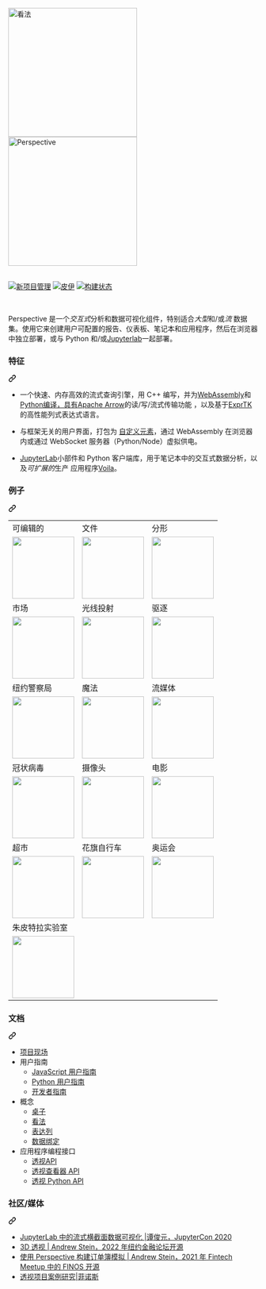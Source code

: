 <div class="Box-sc-g0xbh4-0 bJMeLZ js-snippet-clipboard-copy-unpositioned" data-hpc="true"><article class="markdown-body entry-content container-lg" itemprop="text"><br>
<a href="https://github.com/finos/perspective/blob/master/docs/static/svg/perspective-logo-light.svg?raw=true#gh-light-mode-only"><img src="https://github.com/finos/perspective/raw/master/docs/static/svg/perspective-logo-light.svg?raw=true#gh-light-mode-only" alt="看法" width="260" style="max-width: 100%;"></a>
<a href="https://github.com/finos/perspective/blob/master/docs/static/svg/perspective-logo-dark.svg?raw=true#gh-dark-mode-only"><img src="https://github.com/finos/perspective/raw/master/docs/static/svg/perspective-logo-dark.svg?raw=true#gh-dark-mode-only" alt="Perspective" width="260" style="max-width: 100%;"></a>
<br><br>
<p dir="auto"><a href="https://www.npmjs.com/package/@finos/perspective" rel="nofollow"><img src="https://camo.githubusercontent.com/9a51ec3b7a4007f0afce39e7be7cb78638eec125c550e1428bef6919e1393df6/68747470733a2f2f696d672e736869656c64732e696f2f6e706d2f762f4066696e6f732f70657273706563746976652e7376673f7374796c653d666c6174" alt="新项目管理" data-canonical-src="https://img.shields.io/npm/v/@finos/perspective.svg?style=flat" style="max-width: 100%;"></a>
<a href="https://pypi.python.org/pypi/perspective-python" rel="nofollow"><img src="https://camo.githubusercontent.com/a0a6b4729933ebbd9c5a7bd4703cc484126df8c6f13f6541284ed09ad18d6f51/68747470733a2f2f696d672e736869656c64732e696f2f707970692f762f70657273706563746976652d707974686f6e2e7376673f7374796c653d666c6174" alt="皮伊" data-canonical-src="https://img.shields.io/pypi/v/perspective-python.svg?style=flat" style="max-width: 100%;"></a>
<a href="https://github.com/finos/perspective/actions/workflows/build.yml"><img src="https://github.com/finos/perspective/actions/workflows/build.yml/badge.svg?branch=master&amp;event=push" alt="构建状态" style="max-width: 100%;"></a></p>
<br>
<p dir="auto"><font style="vertical-align: inherit;"><font style="vertical-align: inherit;">Perspective 是一个</font></font><i><font style="vertical-align: inherit;"><font style="vertical-align: inherit;">交互式</font></font></i><font style="vertical-align: inherit;"><font style="vertical-align: inherit;">分析和数据可视化组件，特别适合</font></font><i><font style="vertical-align: inherit;"><font style="vertical-align: inherit;">大型</font></font></i><font style="vertical-align: inherit;"><font style="vertical-align: inherit;">和/或</font></font><i><font style="vertical-align: inherit;"><font style="vertical-align: inherit;">流</font></font></i><font style="vertical-align: inherit;"><font style="vertical-align: inherit;">
数据集。使用它来创建用户可配置的报告、仪表板、笔记本和应用程序，然后在浏览器中独立部署，或与 Python 和/或</font></font><a href="https://jupyterlab.readthedocs.io/en/stable/" rel="nofollow"><font style="vertical-align: inherit;"><font style="vertical-align: inherit;">Jupyterlab</font></font></a><font style="vertical-align: inherit;"><font style="vertical-align: inherit;">一起部署。</font></font></p>
<div class="markdown-heading" dir="auto"><h3 tabindex="-1" class="heading-element" dir="auto"><font style="vertical-align: inherit;"><font style="vertical-align: inherit;">特征</font></font></h3><a id="user-content-features" class="anchor" aria-label="永久链接：特点" href="#features"><svg class="octicon octicon-link" viewBox="0 0 16 16" version="1.1" width="16" height="16" aria-hidden="true"><path d="m7.775 3.275 1.25-1.25a3.5 3.5 0 1 1 4.95 4.95l-2.5 2.5a3.5 3.5 0 0 1-4.95 0 .751.751 0 0 1 .018-1.042.751.751 0 0 1 1.042-.018 1.998 1.998 0 0 0 2.83 0l2.5-2.5a2.002 2.002 0 0 0-2.83-2.83l-1.25 1.25a.751.751 0 0 1-1.042-.018.751.751 0 0 1-.018-1.042Zm-4.69 9.64a1.998 1.998 0 0 0 2.83 0l1.25-1.25a.751.751 0 0 1 1.042.018.751.751 0 0 1 .018 1.042l-1.25 1.25a3.5 3.5 0 1 1-4.95-4.95l2.5-2.5a3.5 3.5 0 0 1 4.95 0 .751.751 0 0 1-.018 1.042.751.751 0 0 1-1.042.018 1.998 1.998 0 0 0-2.83 0l-2.5 2.5a1.998 1.998 0 0 0 0 2.83Z"></path></svg></a></div>
<ul dir="auto">
<li>
<p dir="auto"><font style="vertical-align: inherit;"><font style="vertical-align: inherit;">一个快速、内存高效的流式查询引擎，用 C++ 编写，并为</font></font><a href="https://webassembly.org/" rel="nofollow"><font style="vertical-align: inherit;"><font style="vertical-align: inherit;">WebAssembly</font></font></a><font style="vertical-align: inherit;"><font style="vertical-align: inherit;">和
</font></font><a href="https://www.python.org/" rel="nofollow"><font style="vertical-align: inherit;"><font style="vertical-align: inherit;">Python编译，具有</font></font></a><font style="vertical-align: inherit;"></font><a href="https://arrow.apache.org/" rel="nofollow"><font style="vertical-align: inherit;"><font style="vertical-align: inherit;">Apache Arrow</font></font></a><font style="vertical-align: inherit;"><font style="vertical-align: inherit;">的读/写/流式传输功能
，以及基于</font></font><a href="https://github.com/ArashPartow/exprtk"><font style="vertical-align: inherit;"><font style="vertical-align: inherit;">ExprTK</font></font></a><font style="vertical-align: inherit;"><font style="vertical-align: inherit;">的高性能列式表达式语言</font><font style="vertical-align: inherit;">。</font></font></p>
</li>
<li>
<p dir="auto"><font style="vertical-align: inherit;"><font style="vertical-align: inherit;">与框架无关的用户界面，打包为
</font></font><a href="https://developer.mozilla.org/en-US/docs/Web/Web_Components/Using_custom_elements" rel="nofollow"><font style="vertical-align: inherit;"><font style="vertical-align: inherit;">自定义元素</font></font></a><font style="vertical-align: inherit;"><font style="vertical-align: inherit;">，通过 WebAssembly 在浏览器内或通过 WebSocket 服务器（Python/Node）虚拟供电。</font></font></p>
</li>
<li>
<p dir="auto"><font style="vertical-align: inherit;"></font><a href="https://jupyter.org/" rel="nofollow"><font style="vertical-align: inherit;"><font style="vertical-align: inherit;">JupyterLab</font></font></a><font style="vertical-align: inherit;"><font style="vertical-align: inherit;">小</font><font style="vertical-align: inherit;">部件和 Python 客户端库，用于笔记本中的交互式数据分析，以及</font></font><em><font style="vertical-align: inherit;"><font style="vertical-align: inherit;">可扩展的</font></font></em><font style="vertical-align: inherit;"><font style="vertical-align: inherit;">生产
应用程序</font></font><a href="https://github.com/voila-dashboards/voila"><font style="vertical-align: inherit;"><font style="vertical-align: inherit;">Voila</font></font></a><font style="vertical-align: inherit;"><font style="vertical-align: inherit;">。</font></font></p>
</li>
</ul>
<div class="markdown-heading" dir="auto"><h3 tabindex="-1" class="heading-element" dir="auto"><font style="vertical-align: inherit;"><font style="vertical-align: inherit;">例子</font></font></h3><a id="user-content-examples" class="anchor" aria-label="永久链接：示例" href="#examples"><svg class="octicon octicon-link" viewBox="0 0 16 16" version="1.1" width="16" height="16" aria-hidden="true"><path d="m7.775 3.275 1.25-1.25a3.5 3.5 0 1 1 4.95 4.95l-2.5 2.5a3.5 3.5 0 0 1-4.95 0 .751.751 0 0 1 .018-1.042.751.751 0 0 1 1.042-.018 1.998 1.998 0 0 0 2.83 0l2.5-2.5a2.002 2.002 0 0 0-2.83-2.83l-1.25 1.25a.751.751 0 0 1-1.042-.018.751.751 0 0 1-.018-1.042Zm-4.69 9.64a1.998 1.998 0 0 0 2.83 0l1.25-1.25a.751.751 0 0 1 1.042.018.751.751 0 0 1 .018 1.042l-1.25 1.25a3.5 3.5 0 1 1-4.95-4.95l2.5-2.5a3.5 3.5 0 0 1 4.95 0 .751.751 0 0 1-.018 1.042.751.751 0 0 1-1.042.018 1.998 1.998 0 0 0-2.83 0l-2.5 2.5a1.998 1.998 0 0 0 0 2.83Z"></path></svg></a></div>

<table><tbody><tr><td><font style="vertical-align: inherit;"><font style="vertical-align: inherit;">可编辑的</font></font></td><td><font style="vertical-align: inherit;"><font style="vertical-align: inherit;">文件</font></font></td><td><font style="vertical-align: inherit;"><font style="vertical-align: inherit;">分形</font></font></td></tr><tr><td><a href="https://perspective.finos.org/block?example=editable" rel="nofollow"><img height="125" src="https://camo.githubusercontent.com/0d0d5df62a08fdc81adc344b3dcc85d4226605acac903ca96b6dac6ed5cfe68e/68747470733a2f2f70657273706563746976652e66696e6f732e6f72672f626c6f636b732f6564697461626c652f707265766965772e706e673f" data-canonical-src="https://perspective.finos.org/blocks/editable/preview.png?" style="max-width: 100%;"></a></td><td><a href="https://perspective.finos.org/block?example=file" rel="nofollow"><img height="125" src="https://camo.githubusercontent.com/b4929d2336c4c51494a78e244ea2572d591d68972b4f0d32b3c5d31f9555dd04/68747470733a2f2f70657273706563746976652e66696e6f732e6f72672f626c6f636b732f66696c652f707265766965772e706e673f" data-canonical-src="https://perspective.finos.org/blocks/file/preview.png?" style="max-width: 100%;"></a></td><td><a href="https://perspective.finos.org/block?example=fractal" rel="nofollow"><img height="125" src="https://camo.githubusercontent.com/2c3151b955bb7e322bfb44a743e94ef4843c963d02fb147d5330616dcb2bd4a9/68747470733a2f2f70657273706563746976652e66696e6f732e6f72672f626c6f636b732f6672616374616c2f707265766965772e706e673f" data-canonical-src="https://perspective.finos.org/blocks/fractal/preview.png?" style="max-width: 100%;"></a></td></tr><tr><td><font style="vertical-align: inherit;"><font style="vertical-align: inherit;">市场</font></font></td><td><font style="vertical-align: inherit;"><font style="vertical-align: inherit;">光线投射</font></font></td><td><font style="vertical-align: inherit;"><font style="vertical-align: inherit;">驱逐</font></font></td></tr><tr><td><a href="https://perspective.finos.org/block?example=market" rel="nofollow"><img height="125" src="https://camo.githubusercontent.com/39801730d2a48aeb8befa524bda1feb621f0adcfc9cee70ae525effa00eacdd6/68747470733a2f2f70657273706563746976652e66696e6f732e6f72672f626c6f636b732f6d61726b65742f707265766965772e706e673f" data-canonical-src="https://perspective.finos.org/blocks/market/preview.png?" style="max-width: 100%;"></a></td><td><a href="https://perspective.finos.org/block?example=raycasting" rel="nofollow"><img height="125" src="https://camo.githubusercontent.com/b55b9a85ce51197637c06aa8abbe714258fc41fdc640159d5514605f9adfa59d/68747470733a2f2f70657273706563746976652e66696e6f732e6f72672f626c6f636b732f72617963617374696e672f707265766965772e706e673f" data-canonical-src="https://perspective.finos.org/blocks/raycasting/preview.png?" style="max-width: 100%;"></a></td><td><a href="https://perspective.finos.org/block?example=evictions" rel="nofollow"><img height="125" src="https://camo.githubusercontent.com/9729fd80ecdf2ca88d329366af0ac56367d2c9b7c18d662fc551f82dcf4de02a/68747470733a2f2f70657273706563746976652e66696e6f732e6f72672f626c6f636b732f6576696374696f6e732f707265766965772e706e673f" data-canonical-src="https://perspective.finos.org/blocks/evictions/preview.png?" style="max-width: 100%;"></a></td></tr><tr><td><font style="vertical-align: inherit;"><font style="vertical-align: inherit;">纽约警察局</font></font></td><td><font style="vertical-align: inherit;"><font style="vertical-align: inherit;">魔法</font></font></td><td><font style="vertical-align: inherit;"><font style="vertical-align: inherit;">流媒体</font></font></td></tr><tr><td><a href="https://perspective.finos.org/block?example=nypd" rel="nofollow"><img height="125" src="https://camo.githubusercontent.com/85478bfd373cf4c71dd2e222b3ecce3bfd63453af00a1b10f784d94c061dff49/68747470733a2f2f70657273706563746976652e66696e6f732e6f72672f626c6f636b732f6e7970642f707265766965772e706e673f" data-canonical-src="https://perspective.finos.org/blocks/nypd/preview.png?" style="max-width: 100%;"></a></td><td><a href="https://perspective.finos.org/block?example=magic" rel="nofollow"><img height="125" src="https://camo.githubusercontent.com/ed634b49c9385e7f3a12c806148ed1549aed817ce510dd0cedd6c0332d67a3de/68747470733a2f2f70657273706563746976652e66696e6f732e6f72672f626c6f636b732f6d616769632f707265766965772e706e673f" data-canonical-src="https://perspective.finos.org/blocks/magic/preview.png?" style="max-width: 100%;"></a></td><td><a href="https://perspective.finos.org/block?example=streaming" rel="nofollow"><img height="125" src="https://camo.githubusercontent.com/68d3fed8a306c4ec4f5dc6f2fda62d736ea30ae8bbeeacfc7049c9853360d620/68747470733a2f2f70657273706563746976652e66696e6f732e6f72672f626c6f636b732f73747265616d696e672f707265766965772e706e673f" data-canonical-src="https://perspective.finos.org/blocks/streaming/preview.png?" style="max-width: 100%;"></a></td></tr><tr><td><font style="vertical-align: inherit;"><font style="vertical-align: inherit;">冠状病毒</font></font></td><td><font style="vertical-align: inherit;"><font style="vertical-align: inherit;">摄像头</font></font></td><td><font style="vertical-align: inherit;"><font style="vertical-align: inherit;">电影</font></font></td></tr><tr><td><a href="https://perspective.finos.org/block?example=covid" rel="nofollow"><img height="125" src="https://camo.githubusercontent.com/31eb20c6e8b5b60d10b0061e534b072c9d6ad81b3f7377679e800ff152f38466/68747470733a2f2f70657273706563746976652e66696e6f732e6f72672f626c6f636b732f636f7669642f707265766965772e706e673f" data-canonical-src="https://perspective.finos.org/blocks/covid/preview.png?" style="max-width: 100%;"></a></td><td><a href="https://perspective.finos.org/block?example=webcam" rel="nofollow"><img height="125" src="https://camo.githubusercontent.com/c93b1e3613e54e75aee58295a791dd3807e14805a42f59b4248cf8bb88d039c5/68747470733a2f2f70657273706563746976652e66696e6f732e6f72672f626c6f636b732f77656263616d2f707265766965772e706e673f" data-canonical-src="https://perspective.finos.org/blocks/webcam/preview.png?" style="max-width: 100%;"></a></td><td><a href="https://perspective.finos.org/block?example=movies" rel="nofollow"><img height="125" src="https://camo.githubusercontent.com/f81869475847d61d8eaa2d692732a7a2cdb2af40ad1feb74ee9296a117030a86/68747470733a2f2f70657273706563746976652e66696e6f732e6f72672f626c6f636b732f6d6f766965732f707265766965772e706e673f" data-canonical-src="https://perspective.finos.org/blocks/movies/preview.png?" style="max-width: 100%;"></a></td></tr><tr><td><font style="vertical-align: inherit;"><font style="vertical-align: inherit;">超市</font></font></td><td><font style="vertical-align: inherit;"><font style="vertical-align: inherit;">花旗自行车</font></font></td><td><font style="vertical-align: inherit;"><font style="vertical-align: inherit;">奥运会</font></font></td></tr><tr><td><a href="https://perspective.finos.org/block?example=superstore" rel="nofollow"><img height="125" src="https://camo.githubusercontent.com/ee51a6ac5ecb6e7000d16e1f718f0f5af4317d749241a01751d4daf1cca87856/68747470733a2f2f70657273706563746976652e66696e6f732e6f72672f626c6f636b732f737570657273746f72652f707265766965772e706e673f" data-canonical-src="https://perspective.finos.org/blocks/superstore/preview.png?" style="max-width: 100%;"></a></td><td><a href="https://perspective.finos.org/block?example=citibike" rel="nofollow"><img height="125" src="https://camo.githubusercontent.com/196606980667db03d221e9291f07fdda0a7a7ab9b2719ff056d3b211f1cbf856/68747470733a2f2f70657273706563746976652e66696e6f732e6f72672f626c6f636b732f6369746962696b652f707265766965772e706e673f" data-canonical-src="https://perspective.finos.org/blocks/citibike/preview.png?" style="max-width: 100%;"></a></td><td><a href="https://perspective.finos.org/block?example=olympics" rel="nofollow"><img height="125" src="https://camo.githubusercontent.com/b639bce8aa757d64e4c5c970ef307c9eee2af0fa48783aab1ad9fa6589de00ad/68747470733a2f2f70657273706563746976652e66696e6f732e6f72672f626c6f636b732f6f6c796d706963732f707265766965772e706e673f" data-canonical-src="https://perspective.finos.org/blocks/olympics/preview.png?" style="max-width: 100%;"></a></td></tr><tr><td><font style="vertical-align: inherit;"><font style="vertical-align: inherit;">朱皮特拉实验室</font></font></td></tr><tr><td><a href="http://beta.mybinder.org/v2/gh/finos/perspective/master?urlpath=lab/tree/examples/jupyter-notebooks" rel="nofollow"><img height="125" src="https://camo.githubusercontent.com/c101b51e1ac82b47c9ea719a9b620bd00bc74fd9d4d74b590395b59e9d4ee96c/68747470733a2f2f70657273706563746976652e66696e6f732e6f72672f696d672f6a7570797465726c61622e706e673f" data-canonical-src="https://perspective.finos.org/img/jupyterlab.png?" style="max-width: 100%;"></a></td></tr></tbody></table>

<div class="markdown-heading" dir="auto"><h3 tabindex="-1" class="heading-element" dir="auto"><font style="vertical-align: inherit;"><font style="vertical-align: inherit;">文档</font></font></h3><a id="user-content-documentation" class="anchor" aria-label="永久链接：文档" href="#documentation"><svg class="octicon octicon-link" viewBox="0 0 16 16" version="1.1" width="16" height="16" aria-hidden="true"><path d="m7.775 3.275 1.25-1.25a3.5 3.5 0 1 1 4.95 4.95l-2.5 2.5a3.5 3.5 0 0 1-4.95 0 .751.751 0 0 1 .018-1.042.751.751 0 0 1 1.042-.018 1.998 1.998 0 0 0 2.83 0l2.5-2.5a2.002 2.002 0 0 0-2.83-2.83l-1.25 1.25a.751.751 0 0 1-1.042-.018.751.751 0 0 1-.018-1.042Zm-4.69 9.64a1.998 1.998 0 0 0 2.83 0l1.25-1.25a.751.751 0 0 1 1.042.018.751.751 0 0 1 .018 1.042l-1.25 1.25a3.5 3.5 0 1 1-4.95-4.95l2.5-2.5a3.5 3.5 0 0 1 4.95 0 .751.751 0 0 1-.018 1.042.751.751 0 0 1-1.042.018 1.998 1.998 0 0 0-2.83 0l-2.5 2.5a1.998 1.998 0 0 0 0 2.83Z"></path></svg></a></div>
<ul dir="auto">
<li><a href="https://perspective.finos.org/" rel="nofollow"><font style="vertical-align: inherit;"><font style="vertical-align: inherit;">项目现场</font></font></a></li>
<li><font style="vertical-align: inherit;"><font style="vertical-align: inherit;">用户指南
</font></font><ul dir="auto">
<li><a href="https://perspective.finos.org/docs/js.html" rel="nofollow"><font style="vertical-align: inherit;"><font style="vertical-align: inherit;">JavaScript 用户指南</font></font></a></li>
<li><a href="https://perspective.finos.org/docs/python.html" rel="nofollow"><font style="vertical-align: inherit;"><font style="vertical-align: inherit;">Python 用户指南</font></font></a></li>
<li><a href="https://perspective.finos.org/docs/development.html" rel="nofollow"><font style="vertical-align: inherit;"><font style="vertical-align: inherit;">开发者指南</font></font></a></li>
</ul>
</li>
<li><font style="vertical-align: inherit;"><font style="vertical-align: inherit;">概念
</font></font><ul dir="auto">
<li><a href="https://perspective.finos.org/docs/table.html" rel="nofollow"><font style="vertical-align: inherit;"><font style="vertical-align: inherit;">桌子</font></font></a></li>
<li><a href="https://perspective.finos.org/docs/view.html" rel="nofollow"><font style="vertical-align: inherit;"><font style="vertical-align: inherit;">看法</font></font></a></li>
<li><a href="https://perspective.finos.org/docs/expressions.html" rel="nofollow"><font style="vertical-align: inherit;"><font style="vertical-align: inherit;">表达列</font></font></a></li>
<li><a href="https://perspective.finos.org/docs/table.html" rel="nofollow"><font style="vertical-align: inherit;"><font style="vertical-align: inherit;">数据绑定</font></font></a></li>
</ul>
</li>
<li><font style="vertical-align: inherit;"><font style="vertical-align: inherit;">应用程序编程接口
</font></font><ul dir="auto">
<li><a href="https://github.com/finos/perspective/blob/master/packages/perspective/README.md"><font style="vertical-align: inherit;"><font style="vertical-align: inherit;">透视API</font></font></a></li>
<li><a href="https://perspective.finos.org/docs/obj/perspective-viewer/" rel="nofollow"><font style="vertical-align: inherit;"><font style="vertical-align: inherit;">透视查看器 API</font></font></a></li>
<li><a href="https://perspective.finos.org/docs/obj/perspective-python.html" rel="nofollow"><font style="vertical-align: inherit;"><font style="vertical-align: inherit;">透视 Python API</font></font></a></li>
</ul>
</li>
</ul>
<div class="markdown-heading" dir="auto"><h3 tabindex="-1" class="heading-element" dir="auto"><font style="vertical-align: inherit;"><font style="vertical-align: inherit;">社区/媒体</font></font></h3><a id="user-content-community--media" class="anchor" aria-label="永久链接：社区/媒体" href="#community--media"><svg class="octicon octicon-link" viewBox="0 0 16 16" version="1.1" width="16" height="16" aria-hidden="true"><path d="m7.775 3.275 1.25-1.25a3.5 3.5 0 1 1 4.95 4.95l-2.5 2.5a3.5 3.5 0 0 1-4.95 0 .751.751 0 0 1 .018-1.042.751.751 0 0 1 1.042-.018 1.998 1.998 0 0 0 2.83 0l2.5-2.5a2.002 2.002 0 0 0-2.83-2.83l-1.25 1.25a.751.751 0 0 1-1.042-.018.751.751 0 0 1-.018-1.042Zm-4.69 9.64a1.998 1.998 0 0 0 2.83 0l1.25-1.25a.751.751 0 0 1 1.042.018.751.751 0 0 1 .018 1.042l-1.25 1.25a3.5 3.5 0 1 1-4.95-4.95l2.5-2.5a3.5 3.5 0 0 1 4.95 0 .751.751 0 0 1-.018 1.042.751.751 0 0 1-1.042.018 1.998 1.998 0 0 0-2.83 0l-2.5 2.5a1.998 1.998 0 0 0 0 2.83Z"></path></svg></a></div>
<ul dir="auto">
<li><a href="http://www.youtube.com/watch?v=IO-HJsGdleE" rel="nofollow"><font style="vertical-align: inherit;"><font style="vertical-align: inherit;">JupyterLab 中的流式横截面数据可视化 |谭俊元，JupyterCon 2020</font></font></a></li>
<li><a href="https://www.youtube.com/watch?v=0ut-ynvBpGI" rel="nofollow"><font style="vertical-align: inherit;"><font style="vertical-align: inherit;">3D 透视 | Andrew Stein，2022 年纽约金融论坛开源</font></font></a></li>
<li><a href="https://www.youtube.com/watch?v=no0qChjvdgQ" rel="nofollow"><font style="vertical-align: inherit;"><font style="vertical-align: inherit;">使用 Perspective 构建订单簿模拟 | Andrew Stein，2021 年 Fintech Meetup 中的 FINOS 开源</font></font></a></li>
<li><a href="https://www.finos.org/hubfs/FINOS/assets/FINOS%20Perspective%20Case%20Study.pdf" rel="nofollow"><font style="vertical-align: inherit;"><font style="vertical-align: inherit;">透视项目案例研究|菲诺斯</font></font></a></li>
</ul>
</article></div>
